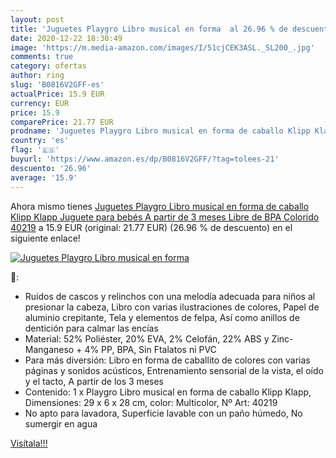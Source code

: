 ```yaml
---
layout: post
title: 'Juguetes Playgro Libro musical en forma  al 26.96 % de descuento'
date: 2020-12-22 18:30:49
image: 'https://m.media-amazon.com/images/I/51cjCEK3ASL._SL200_.jpg'
comments: true
category: ofertas
author: ring
slug: 'B0816V2GFF-es'
actualPrice: 15.9 EUR
currency: EUR
price: 15.9
comparePrice: 21.77 EUR
prodname: 'Juguetes Playgro Libro musical en forma de caballo Klipp Klapp  Juguete para bebés  A partir de 3 meses  Libre de BPA  Colorido  40219'
country: 'es'
flag: '🇪🇸'
buyurl: 'https://www.amazon.es/dp/B0816V2GFF/?tag=tolees-21'
descuento: '26.96'
average: '15.9'
---
```


Ahora mismo tienes [Juguetes Playgro Libro musical en forma de caballo Klipp Klapp  Juguete para bebés  A partir de 3 meses  Libre de BPA  Colorido  40219](https://www.amazon.es/dp/B0816V2GFF/?tag=tolees-21) a 15.9 EUR (original: 21.77 EUR) (26.96 %  de descuento) en el siguiente enlace!

[![Juguetes Playgro Libro musical en forma ](https://m.media-amazon.com/images/I/51cjCEK3ASL._SL200_.jpg)](https://www.amazon.es/dp/B0816V2GFF/?tag=tolees-21)

🔎:

- Ruidos de cascos y relinchos con una melodía adecuada para niños al presionar la cabeza, Libro con varias ilustraciones de colores, Papel de aluminio crepitante, Tela y elementos de felpa, Así como anillos de dentición para calmar las encías
- Material: 52% Poliéster, 20% EVA, 2% Celofán, 22% ABS y Zinc-Manganeso + 4% PP, BPA, Sin Ftalatos ni PVC
- Para más diversión: Libro en forma de caballito de colores con varias páginas y sonidos acústicos, Entrenamiento sensorial de la vista, el oído y el tacto, A partir de los 3 meses
- Contenido: 1 x Playgro Libro musical en forma de caballo Klipp Klapp, Dimensiones: 29 x 6 x 28 cm, color: Multicolor, Nº Art: 40219
- No apto para lavadora, Superficie lavable con un paño húmedo, No sumergir en agua

[Visítala!!!](https://www.amazon.es/dp/B0816V2GFF/?tag=tolees-21)
